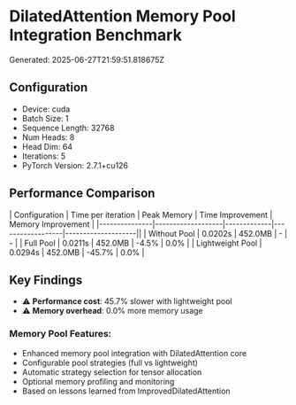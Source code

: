 # DilatedAttention Memory Pool Integration Benchmark

Generated: 2025-06-27T21:59:51.818675Z

## Configuration

- Device: cuda
- Batch Size: 1
- Sequence Length: 32768
- Num Heads: 8
- Head Dim: 64
- Iterations: 5
- PyTorch Version: 2.7.1+cu126

## Performance Comparison

| Configuration | Time per iteration | Peak Memory | Time Improvement | Memory Improvement |
|---------------|-------------------|-------------|------------------|--------------------||
| Without Pool | 0.0202s | 452.0MB | - | - |
| Full Pool | 0.0211s | 452.0MB | -4.5% | 0.0% |
| Lightweight Pool | 0.0294s | 452.0MB | -45.7% | 0.0% |

## Key Findings

- ⚠️ **Performance cost**: 45.7% slower with lightweight pool
- ⚠️ **Memory overhead**: 0.0% more memory usage

### Memory Pool Features:
- Enhanced memory pool integration with DilatedAttention core
- Configurable pool strategies (full vs lightweight)
- Automatic strategy selection for tensor allocation
- Optional memory profiling and monitoring
- Based on lessons learned from ImprovedDilatedAttention
